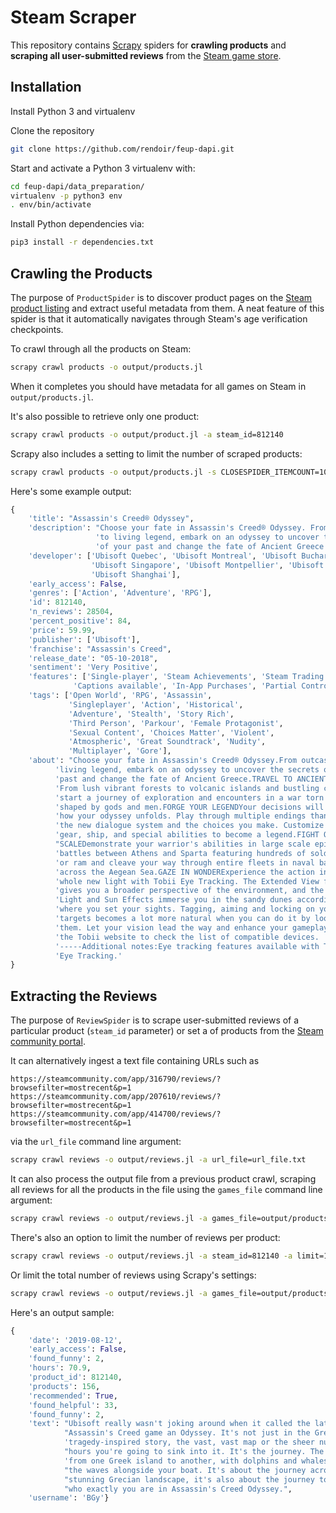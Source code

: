 # Steam Scraper

This repository contains [Scrapy](https://github.com/scrapy/scrapy) spiders for **crawling products** and **scraping all user-submitted reviews** from the [Steam game store](https://steampowered.com).

## Installation

Install Python 3 and virtualenv

Clone the repository
```bash
git clone https://github.com/rendoir/feup-dapi.git
```
Start and activate a Python 3 virtualenv with:
```bash
cd feup-dapi/data_preparation/
virtualenv -p python3 env
. env/bin/activate
```
Install Python dependencies via:
```bash
pip3 install -r dependencies.txt
```

## Crawling the Products

The purpose of `ProductSpider` is to discover product pages on the [Steam product listing](http://store.steampowered.com/search/?) and extract useful metadata from them.
A neat feature of this spider is that it automatically navigates through Steam's age verification checkpoints.  

To crawl through all the products on Steam:
```bash
scrapy crawl products -o output/products.jl 
```
When it completes you should have metadata for all games on Steam in `output/products.jl`.

It's also possible to retrieve only one product:
```bash
scrapy crawl products -o output/product.jl -a steam_id=812140
```

Scrapy also includes a setting to limit the number of scraped products:
```bash
scrapy crawl products -o output/products.jl -s CLOSESPIDER_ITEMCOUNT=10
```

Here's some example output:
```python
{
    'title': "Assassin's Creed® Odyssey",
    'description': "Choose your fate in Assassin's Creed® Odyssey. From outcast "
                   'to living legend, embark on an odyssey to uncover the secrets '
                   'of your past and change the fate of Ancient Greece.',
    'developer': ['Ubisoft Quebec', 'Ubisoft Montreal', 'Ubisoft Bucharest', 
                  'Ubisoft Singapore', 'Ubisoft Montpellier', 'Ubisoft Kiev', 
                  'Ubisoft Shanghai'],
    'early_access': False,
    'genres': ['Action', 'Adventure', 'RPG'],
    'id': 812140,
    'n_reviews': 28504,
    'percent_positive': 84,
    'price': 59.99,
    'publisher': ['Ubisoft'],
    'franchise': "Assassin's Creed", 
    'release_date': "05-10-2018",
    'sentiment': 'Very Positive',
    'features': ['Single-player', 'Steam Achievements', 'Steam Trading Cards',
              'Captions available', 'In-App Purchases', 'Partial Controller Support'],
    'tags': ['Open World', 'RPG', 'Assassin',
             'Singleplayer', 'Action', 'Historical',
             'Adventure', 'Stealth', 'Story Rich',
             'Third Person', 'Parkour', 'Female Protagonist',
             'Sexual Content', 'Choices Matter', 'Violent',
             'Atmospheric', 'Great Soundtrack', 'Nudity',
             'Multiplayer', 'Gore'],
    'about': "Choose your fate in Assassin's Creed® Odyssey.From outcast to "
          'living legend, embark on an odyssey to uncover the secrets of your '
          'past and change the fate of Ancient Greece.TRAVEL TO ANCIENT GREECE '
          'From lush vibrant forests to volcanic islands and bustling cities, '
          'start a journey of exploration and encounters in a war torn world '
          'shaped by gods and men.FORGE YOUR LEGENDYour decisions will impact '
          'how your odyssey unfolds. Play through multiple endings thanks to '
          'the new dialogue system and the choices you make. Customize your '
          'gear, ship, and special abilities to become a legend.FIGHT ON A NEW '
          "SCALEDemonstrate your warrior's abilities in large scale epic "
          'battles between Athens and Sparta featuring hundreds of soldiers, '
          'or ram and cleave your way through entire fleets in naval battles '
          'across the Aegean Sea.GAZE IN WONDERExperience the action in a '
          'whole new light with Tobii Eye Tracking. The Extended View feature '
          'gives you a broader perspective of the environment, and the Dynamic '
          'Light and Sun Effects immerse you in the sandy dunes according to '
          'where you set your sights. Tagging, aiming and locking on your '
          'targets becomes a lot more natural when you can do it by looking at '
          'them. Let your vision lead the way and enhance your gameplay. Visit '
          'the Tobii website to check the list of compatible devices. '
          '-----Additional notes:Eye tracking features available with Tobii '
          'Eye Tracking.'
}
```

## Extracting the Reviews

The purpose of `ReviewSpider` is to scrape user-submitted reviews of a particular product (`steam_id` parameter) or set a of products from the [Steam community portal](http://steamcommunity.com/).

It can alternatively ingest a text file containing URLs such as
```
https://steamcommunity.com/app/316790/reviews/?browsefilter=mostrecent&p=1
https://steamcommunity.com/app/207610/reviews/?browsefilter=mostrecent&p=1
https://steamcommunity.com/app/414700/reviews/?browsefilter=mostrecent&p=1
```
via the `url_file` command line argument:
```bash
scrapy crawl reviews -o output/reviews.jl -a url_file=url_file.txt
```

It can also process the output file from a previous product crawl, scraping all reviews for all the products in the file using the `games_file` command line argument:
```bash
scrapy crawl reviews -o output/reviews.jl -a games_file=output/products.jl
```

There's also an option to limit the number of reviews per product:
```bash
scrapy crawl reviews -o output/reviews.jl -a steam_id=812140 -a limit=100
```

Or limit the total number of reviews using Scrapy's settings:
```bash
scrapy crawl reviews -o output/reviews.jl -a games_file=output/products.jl -s CLOSESPIDER_ITEMCOUNT=1000
```

Here's an output sample:
```python
{
    'date': '2019-08-12',
    'early_access': False,
    'found_funny': 2,
    'hours': 70.9,
    'product_id': 812140,
    'products': 156,
    'recommended': True,
    'found_helpful': 33,
    'found_funny': 2,
    'text': "Ubisoft really wasn't joking around when it called the latest "
            "Assassin's Creed game an Odyssey. It's not just in the Greek "
            'tragedy-inspired story, the vast, vast map or the sheer number of '
            "hours you're going to sink into it. It's the journey. The journey "
            'from one Greek island to another, with dolphins and whales cresting '
            "the waves alongside your boat. It's about the journey across the "
            "stunning Grecian landscape, it's also about the journey to discover "
            "who exactly you are in Assassin's Creed Odyssey.",
    'username': 'BGy'}
```
